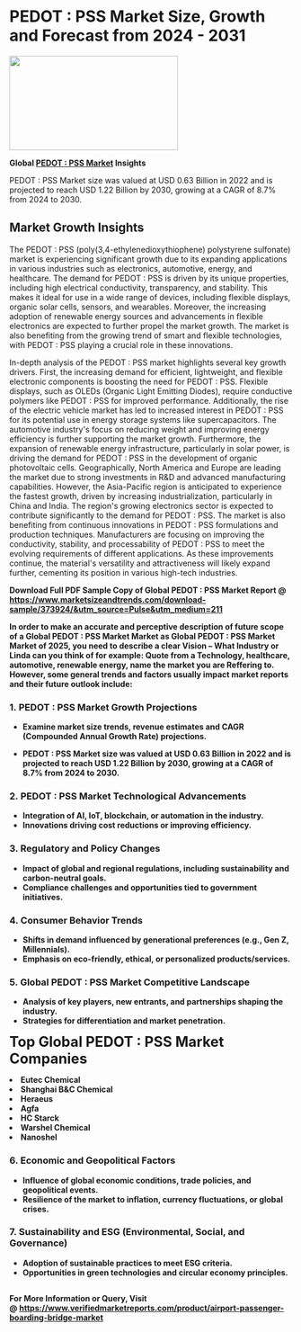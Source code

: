 <H1>PEDOT : PSS Market Size, Growth and Forecast from 2024 - 2031</H1><img class="aligncenter size-medium wp-image-584254" src="https://thirdeyenews.in/wp-content/uploads/2024/09/Global-Market-Research-300x168.jpeg" alt="" width="300" height="168" /><p><strong>Global&nbsp;<a href="https://www.marketsizeandtrends.com/download-sample/373924/&amp;utm_source=Pulse&amp;utm_medium=211">PEDOT : PSS Market</a> Insights</strong></p><p>PEDOT : PSS Market size was valued at USD 0.63 Billion in 2022 and is projected to reach USD 1.22 Billion by 2030, growing at a CAGR of 8.7% from 2024 to 2030.</p><p><h2>Market Growth Insights</h2> <p>The PEDOT : PSS (poly(3,4-ethylenedioxythiophene) polystyrene sulfonate) market is experiencing significant growth due to its expanding applications in various industries such as electronics, automotive, energy, and healthcare. The demand for PEDOT : PSS is driven by its unique properties, including high electrical conductivity, transparency, and stability. This makes it ideal for use in a wide range of devices, including flexible displays, organic solar cells, sensors, and wearables. Moreover, the increasing adoption of renewable energy sources and advancements in flexible electronics are expected to further propel the market growth. The market is also benefiting from the growing trend of smart and flexible technologies, with PEDOT : PSS playing a crucial role in these innovations.</p> <p><strong></strong></p> <p>In-depth analysis of the PEDOT : PSS market highlights several key growth drivers. First, the increasing demand for efficient, lightweight, and flexible electronic components is boosting the need for PEDOT : PSS. Flexible displays, such as OLEDs (Organic Light Emitting Diodes), require conductive polymers like PEDOT : PSS for improved performance. Additionally, the rise of the electric vehicle market has led to increased interest in PEDOT : PSS for its potential use in energy storage systems like supercapacitors. The automotive industry's focus on reducing weight and improving energy efficiency is further supporting the market growth. Furthermore, the expansion of renewable energy infrastructure, particularly in solar power, is driving the demand for PEDOT : PSS in the development of organic photovoltaic cells. Geographically, North America and Europe are leading the market due to strong investments in R&D and advanced manufacturing capabilities. However, the Asia-Pacific region is anticipated to experience the fastest growth, driven by increasing industrialization, particularly in China and India. The region's growing electronics sector is expected to contribute significantly to the demand for PEDOT : PSS. The market is also benefiting from continuous innovations in PEDOT : PSS formulations and production techniques. Manufacturers are focusing on improving the conductivity, stability, and processability of PEDOT : PSS to meet the evolving requirements of different applications. As these improvements continue, the material's versatility and attractiveness will likely expand further, cementing its position in various high-tech industries.</p> <p><strong></p><p><span class=""><strong>Download Full PDF Sample Copy of Global PEDOT : PSS Market Report</strong> @ <a href="https://www.marketsizeandtrends.com/download-sample/373924/&amp;utm_source=Pulse&amp;utm_medium=211" target="_blank">https://www.marketsizeandtrends.com/download-sample/373924/&amp;utm_source=Pulse&amp;utm_medium=211</a></span></p><p>In order to make an accurate and perceptive description of future scope of a Global&nbsp;PEDOT : PSS Market Market as Global&nbsp;PEDOT : PSS Market Market of 2025, you need to describe a clear Vision &ndash; What Industry or Linda can you think of for example: Quote from a Technology, healthcare, automotive, renewable energy, name the market you are Reffering to. However, some general trends and factors usually impact market reports and their future outlook include:</p><h3>1.&nbsp;<strong>PEDOT : PSS Market Growth Projections</strong></h3><ul><li>Examine market size trends, revenue estimates and CAGR (Compounded Annual Growth Rate) projections.</li><li><p>PEDOT : PSS Market size was valued at USD 0.63 Billion in 2022 and is projected to reach USD 1.22 Billion by 2030, growing at a CAGR of 8.7% from 2024 to 2030.</p></li></ul><h3>2.&nbsp;<strong>PEDOT : PSS Market Technological Advancements</strong></h3><ul><li>Integration of AI, IoT, blockchain, or automation in the industry.</li><li>Innovations driving cost reductions or improving efficiency.</li></ul><h3>3.&nbsp;<strong>Regulatory and Policy Changes</strong></h3><ul><li>Impact of global and regional regulations, including sustainability and carbon-neutral goals.</li><li>Compliance challenges and opportunities tied to government initiatives.</li></ul><h3>4.&nbsp;<strong>Consumer Behavior Trends</strong></h3><ul><li>Shifts in demand influenced by generational preferences (e.g., Gen Z, Millennials).</li><li>Emphasis on eco-friendly, ethical, or personalized products/services.</li></ul><h3>5.&nbsp;<strong>Global PEDOT : PSS Market Competitive Landscape</strong></h3><ul><li>Analysis of key players, new entrants, and partnerships shaping the industry.</li><li>Strategies for differentiation and market penetration.</li></ul><p data-pm-slice="1 1 []"><span style="color: inherit; font-family: inherit; font-size: 25px;">Top Global PEDOT : PSS Market Companies</span></p><div class="" data-test-id=""><p><li>Eutec Chemical</li><li> Shanghai B&C Chemical</li><li> Heraeus</li><li> Agfa</li><li> HC Starck</li><li> Warshel Chemical</li><li> Nanoshel</li></p></div><h3>6.&nbsp;<strong>Economic and Geopolitical Factors</strong></h3><ul><li>Influence of global economic conditions, trade policies, and geopolitical events.</li><li>Resilience of the market to inflation, currency fluctuations, or global crises.</li></ul><h3>7.&nbsp;<strong>Sustainability and ESG (Environmental, Social, and Governance)</strong></h3><ul><li>Adoption of sustainable practices to meet ESG criteria.</li><li>Opportunities in green technologies and circular economy principles.</li></ul><h2><strong style="font-size: 14px;">For More Information or Query, Visit @&nbsp;</strong><a style="background-color: #ffffff; font-size: 14px;" href="https://www.marketsizeandtrends.com/report/pedot-pss-market/" target="_blank">https://www.verifiedmarketreports.com/product/airport-passenger-boarding-bridge-market</a></h2>
